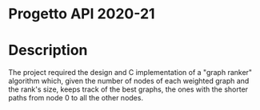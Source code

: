 # Progetto API 2020-21
# Description
The project required the design and C implementation of a "graph ranker" algorithm which, given the number of nodes of each weighted graph and the rank's size, keeps track of the best graphs, the ones with the shorter paths from node 0 to all the other nodes.
